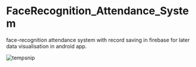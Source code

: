 # FaceRecognition_Attendance_System
 face-recognition attendance system with record saving in firebase for later data visualisation in android app.
 
 
![tempsnip](https://user-images.githubusercontent.com/56491717/125180466-05d6fc80-e218-11eb-97fd-1f7eaaa1752b.png)
